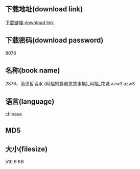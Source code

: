 ## 下载地址(download link)
[下载链接 download link](https://tutu365.netlify.app/?s=2876%E3%80%81%E8%8C%83%E6%80%9D%E5%93%B2%E9%A6%99%E6%B0%B4+%28%E9%98%BF%E7%A6%8F%E7%9F%AD%E7%AF%87%E6%82%AC%E5%BF%B5%E6%95%85%E4%BA%8B%E9%9B%86%29_%E9%98%BF%E7%A6%8F_%E8%8A%B1%E5%9F%8E.azw3)

## 下载密码(download password)
8078

## 名称(book name)
2876、范思哲香水 (阿福短篇悬念故事集)_阿福_花城.azw3.azw3

## 语言(language)
chinese

## MD5


## 大小(filesize)
510.9 KB
